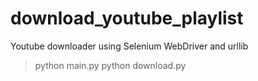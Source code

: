 # download_youtube_playlist
Youtube downloader using Selenium WebDriver and urllib

> python main.py
> python download.py

